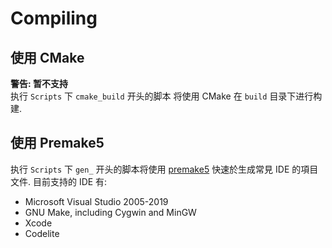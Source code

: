 # Compiling

使用 CMake
----------
**警告: 暂不支持**  
执行 `Scripts` 下 `cmake_build` 开头的脚本 将使用 CMake 在 `build` 目录下进行构建.

使用 Premake5
-------------
执行 `Scripts` 下 `gen_` 开头的脚本将使用 [premake5](https://github.com/premake/premake-core) 快速於生成常見 IDE 的項目文件.
目前支持的 IDE 有:
- Microsoft Visual Studio 2005-2019
- GNU Make, including Cygwin and MinGW
- Xcode
- Codelite
